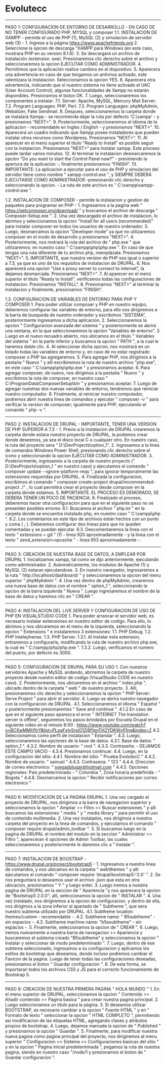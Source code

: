 # Evolutecc

------------------------------------------------------------------------------------------------------
PASO 1: CONFIGURACION DE ENTORNO DE DESARROLLO - EN CASO DE NO TENER CONFIGURADO PHP, MYSQL y composer
  1.1. INSTALACION DE XAMPP - permite el uso de PHP (1), MySQL (2) y simulacion de servidor web (3) -
      1. Ingrese a la página https://www.apachefriends.org
      2. Seleccione la opcion de descarga "XAMPP para Windows (en este caso, mostrara PHP en su version 8.1.6).
      3. Se descargará un archivo de instalación (extension .exe). Presionaremos clic derecho sobre el archivo y seleccionaremos la opcion EJECUTAR COMO ADMINISTRADOR.
      4. Permitimos que la aplicación realice cambios en el dispositivo.
      5. Aparecera una advertencia en caso de que tengamos un antivirus activado, este ralentizara la instalacion. Seleccionamos la opcion YES.
      6. Aparecera otra advertencia, indicando que si nuestro sistema no tiene activado el UAC (User Account Control), algunas funcionalidades de Xampp no estarán disponibles. Presionamos el boton OK.
      7. Luego, seleccionaremos los componentes a instalar:
        7.1. Server: Apache, MySQL, Mercury Mail Server.
        7.2. Program Languages: PHP, Perl.
        7.3. Program Languages: phpMyAdmin, Webalizer, Fake Sendmail.
      8. Despues, seleccionaremos la carpeta donde se instalará Xampp - se recomienda dejar la ruta por defecto 'C:\xampp' - y presionamos "NEXT>".
      9. Posteriormente, seleccionaremos el idioma de la aplicacion - recomendable en Ingles / English - y presionamos "NEXT>".
      10. Aparecerá un cuadro indicando que Xampp posee instaladores que pueden instalar otros recursos como Wordpress. Presionamos "NEXT>".
      11. Al aparecer en el menú superior el titulo "Ready to Install" es posible seguir con la instalacion. Presionamos "NEXT>" para instalar xampp. Este proceso puede tardar varios minutos.
      12. Al terminar la instalacion desmarcaremos la opcion "Do you want to start the Control Panel now?" - previniendo la apertura de la aplicacion -; finalmente presionamos "FINISH".
      13. IMPORTANTE: La aplicacion a ejecutar para el uso de PHP y simulacion del servidor tiene como nombre " xampp-control.exe ", y SIEMPRE DEBERÁ EJECUTARSE COMO ADMINISTRADOR -presionando clic derecho y seleccionando la opcion. - La ruta de este archivo es " C:\xampp\xampp-control.exe ".
      
  1.2. INSTALACION DE COMPOSER - permite la instalacion y gestion de paquetes para programar en PHP -
      1. Ingresamos a la pagina web " https://getcomposer.org/download/ " y buscamos el archivo de descarga " Composer-Setup.exe ".
      2. Una vez descargado el archivo de instalacion, lo abrimos y seleccionamos la opcion "Install for all users (recommended)" para instalar composer en todos los usuarios de nuestro ordenador.
      3. Luego, desmarcamos la opcion "Developer mode" ya que no utilizaremos composer en el modo de desarrollo y presionamos "NEXT>".
      4. Posteriormente, nos motrará la ruta del archivo de " php.exe " que utilizaremos; en nuestro caso " C:\xampp\php\php.exe ". En caso de que tengas una ruta diferente de tu archivo php, reemplázala. Presionamos "NEXT>".
      5. IMPORTANTE, que nuestra version de PHP sea igual o superior a 7.3, ya que es uno de los requisitos de instalacion de DRUPAL.
      6. Nos aparecerá una opcion "Use a proxy server to connect to internet", la dejamos desmarcada. Presionamos "NEXT>".
      7. Al aparecer en el menú superior el titulo "Ready to Install", verificamos todas las configuraciones de instalacion. Presionamos "INSTALL".
      8. Presionamos "NEXT>" al terminar la instalacion y finalmente, presionamos "FINISH".
      
  1.3. CONFIGURACION DE VARIABLES DE ENTORNO PARA PHP Y COMPOSER
      1. Para poder utilizar composer y PHP en nuestro equipo, deberemos configurar las variables de entorno, para ello nos dirigiremos a la barra de busqueda de nuestro ordenador y escribimos "SISTEMA", posteriormente ingresamos a dicha aplicacion.
      2. Seleccionaremos la opcion " Configuracion avanzada del sistema " y posteriormente se abrirá una ventana, en la que seleccionaremos la opcion "Variables de entorno".
      3. Luego en el nuevo recuadro abierto, nos ubicamos en el titulo " Variables del sistema " en la parte inferior y buscamos la opcion " PATH ", a la cual le haremos doble clic.
      4. Al seleccionar dicha opcion, nos mostrará en un listado todas las variables de entorno y, en caso de no estar registrado composer o PHP las agregaremos.
      5. Para agregar PHP, nos dirigimos a la pestaña " Nuevo " y alli escribiremos la ruta de nuestro archivo "php.exe", en este caso " C:\xampp\php\php.exe " y presionamos aceptar.
      6. Para agregar composer, de nuevo, nos dirigimos a la pestaña " Nuevo " y escribimos la ruta de composer, en nuestro caso " C:\ProgramData\ComposerSetup\bin " y presionamos aceptar.
      7. Luego de agregar nuestras dos nuevas variables de entorno, tendremos que reiniciar nuestro computador.
      8. Finalmente, al reiniciar nuestro computador, podremos abrir nuestra linea de comandos y ejecutar " composer -v " para verificar la version de composer; igualmente para PHP, ejecutando el comando " php -v ".
      
-------------------------------------------------------------------------------------
PASO 2: INSTALACION DE DRUPAL - IMPORTANTE, TENER UNA VERSION DE PHP SUPERIOR A 7.3 -
      1. Previo a la instalacion de DRUPAL crearemos la carpeta donde estara nuestro proyecto de DRUPAL, la podemos crear donde deseemos, ya sea el disco local C o cualquier otro. En nuestro caso, la ruta del proyecto sera " D:\DevProjects\option_1".
      2. Ingresamos a la linea de comandos Windows Power Shell, presionando clic derecho sobre el icono y seleccionando la opcion EJECUTAR COMO ADMINISTRADOR.
      3. Posteriormente, ingresamos a la carpeta de nuestro proyecto (" D:\DevProjects\option_1 " en nuestro caso) y ejecutamos el comando " composer update --ignore-platform-reqs ", para ignorar temporalmente las extensiones requeridas por DRUPAL.
      4. Finalizada la configuracion, escribimos el comando " composer create-project drupal/recommended-project ./" , lo cual permitira crear el proyecto desde composer en la carpeta donde estamos.
      5. IMPORTANTE. EL PROCESO ES DEMORADO, SE DEBERA TENER UN POCO DE PACIENCIA.
      6. Finalizado el proceso, deberemos hacer otra configuracion para que en el siguiente paso no se presenten posibles errores:
          6.1. Buscamos el archivo " php.ini " en la carpeta donde se encuentra instalado php, en nuestro caso " C:\xampp\php ".
          6.2. Los comentarios en este tipo de archivos están hechos con un punto y coma ( ; ). Deberemos configurar dos lineas para que no queden comentadas y se puedan ejecutar.
          6.3. Descomentaremos la linea con el texto " extensions = gd " (1) - linea 920 aproximadamente - y la linea con el texto " zend_extension=opcache " - linea 953 aproximadamente -.

---------------------------------------------------------------
PASO 3: CREACION DE NUESTRA BASE DE DATOS, A EMPLEAR POR DRUPAL
    1. Inicializamos xampp, tal como se dijo anteriormente, ejecutando como administrador.
    2. Automaticamente, los modulos de Apache (1) y MySQL (2) estaran ejecutandose.
    3. En nuestro navegador, ingresaremos a la ruta " http://localhost/dashboard/ " y seleccionaremos la opcion del menu superior " phpMyAdmin ".
    4. Una vez dentro de phpMyAdmin, crearemos una nueva base de datos con el nombre " option_1 ", seleccionando la opcion de la barra izquierda " Nueva ". Luego ingresaremos el nombre de la base de datos y haremos clic en " CREAR ".

--------------------------------------------------------------------------------------
PASO 4: INSTALACION DEL LIVE SERVER Y CONFIGURACION DE USO DE PHP EN VISUALSTUDIO CODE
    1. Para poder arrancar el servidor web, es necesario instalar extensiones en nuestro editor de codigo. Para ello, lo abrimos y nos ubicaremos en el menu de la izquierda, seleccionando la opcion " Extensions " e instalaremos 3 extensiones:
        1.1. PHP Debug.
        1.2. PHP Intelephense.
        1.3. PHP Server.
            1.3.1. Al instalar esta extension, entraremos a configurarla, modificando la ruta de nuestro archivo php.exe, la cual es " C:/xampp/php/php.exe ".
            1.3.2. Luego, verificamos el numero del puerto, por defecto es 3000.

-------------------------------------------
PASO 5: CONFIGURACION DE DRUPAL PARA SU USO
    1. Con nuestros servidores Apache y MySQL andando, abriremos la carpeta de nuestro proyecto desde nuestro editor de codigo (VisualStudio CODE en nuestro caso).
    2. Posteriormente, nos ubicaremos en el archivo " index.php ", ubicado dentro de la carpeta " web " de nuestro proyecto.
    3. Allí, presionaremos clic derecho y seleccionaremos la opcion " PHP Server: Serve Project " para abrir el servidor.
    4. Luego se abrira nuestro navegador con la configuracion de DRUPAL.
        4.1. Seleccionaremos el idioma " Español " y posteriormente presionaremos " Save and continue ".
            4.1.2 En caso de que en el siguiente paso aparezca el error " INTERNET The translation server is offline", seguiremos los pasos brindados por Escuela Drupal en el siguiente video en el minuto 6:00 : https://www.youtube.com/watch?v=BCXwMMH1lrY&list=PLpaFxIy5rsiO1Zj9f1pnTH2YDKWvfj1nq&index=2 
        4.2. Seleccionamos como perfil de instalacion " Estandar ".
        4.3. Luego, seleccionaremos las opciones de la base de datos.
            4.3.1. Base de datos: " option_1 ".
            4.3.2. Nombre de usuario: " root ".
            4.3.3. Contraseña: - DEJAMOS ESTE CAMPO VACIO -
            4.3.4. Presionamos continuar.
        4.4. Luego, en la configuracion del sitio:
            4.4.1. Nombre del sitio: " Prueba EvolutecC "
            4.4.2. Nombre de usuario: " samuel "
            4.4.3. Contrasena: " 123 "
            4.4.4. Direccion de correo electronico: " svegadolugar@hotmail.com "
            4.4.5. Opciones regionales: País predeterminado - " Colombia ", Zona horaria predefinida - " Bogota "
            4.4.6. Desmarcamos la opcion " Recibir notificaciones por correo electronico "

----------------------------------------
PASO 6: MODIFICACION DE LA PAGINA DRUPAL
    1. Una vez cargado el proyecto de DRUPAL, nos dirigimos a la barra de navegacion superior y seleccionamos la opcion " Ampliar >> Filtro >> Buscar extensiones " y alli buscamos las extensiones " media " y " media library " para permitir el uso de contenido multimedia.
    2. Una vez instalados, nos dirigimos a nuestra carpeta del proyecto en la linea de comandos, y ejecutamos el comando " composer require drupal/admin_toolbar ".
    3. Si buscamos luego en la pagina de DRUPAL el nombre del modulo  en la seccion " Administrar >> Filtro ", apareceran 4 opciones de Admin Toolbar, las cuales seleccionaremos y posteriormente le daremos clic a " Instalar ".

-----------------------------------------------------------------------------
PASO 7: INSTALACION DE BOOSTRAP - https://www.drupal.org/project/bootstrap5 -
    1. Ingresamos a nuestra linea de comandos, y nos ubicamos en la carpeta " web\themes " y alli ejecutamos el comando " composer require 'drupal/bootstrap5:^2.0' ".
    2. Se nos preguntara si deseamos usar el archivo .json que esta en otra ubicacion, presionamos " Y " y luego enter.
    3. Luego iremos a nuestra pagina de DRUPAL en la seccion de " Apariencia "y nos aparecera la opcion de "Bootstrap5 2.0.0"; alli, seleccionamos la opcion de " INSTALAR ".
    4. Una vez instalado, nos dirigiremos a la opcion de configuracion, y dentro de ella, nos dirigimos a la zona inferior al apartado de " Subtheme ", que sera nuestro subtema utilizado por DRUPAL.
        4.1. Subtheme location: themes/custom - recomendable -.
        4.2. Subtheme name: " B5subtheme" - sin espacios -.
        4.3. Subtheme machine name: "b5ssubtheme" - sin espacios -.
    5. Finalmente, seleccionamos la opcion de " CREAR ".
    6. Luego, iremos nuevamente a nuestra barra de navegacion >> Apariencia y buscaremos el subtema creado "B5subtheme" y seleccionamos la opcion " Instalar y seleccionar de modo predeterminado ".
    7. Luego, dentro de ese subtema seleccionado, ingresamos a su configuracion y aplicamos los estilos de bootstrap que deseamos, donde incluso podremos cambiar el Favicon de la pagina. Luego de tener todas las configuraciones deseadas, presionamos el boton " Guardar configuracion ".
    8. De esta forma, se importaran todos los archivos CSS y JS para el correcto funcionamiento de Bootstrap 5.

---------------------------------------------------------
PASO 8: CREACION DE NUESTRA PRIMERA PAGINA " HOLA MUNDO "
    1. En el menu superior de DRUPAL, seleccionamos la opcion " Contenido >> Añadir contenido >> Pagina basica " para crear nuestra pagina principal.
    2. Luego seleccionamos un titulo para la página.
    3. Si deseamos utilizar BOOTSTRAP, es necesario cambiar a la opcion " Fuente HTML " y en " Formato de texto " seleccionar la opcion " HTML COMPLETO ", permitiendo asi modificacion de las etiquetas HTML, agregando clases y atributos propios de bootstrap.
    4. Luego, dejamos marcada la opcion de " Published " y presionamos la opcion " Guardar ".
    5. Finalmente, para modificar nuestra nueva pagina como pagina principal del proyecto, nos dirigiremos al menu superior " Configuracion >> Sistema >> Configuraciones basicas del sitio " y en la opcion " Pagina inicial predeterminada ", pegamos la ruta de nuestra pagina, siendo en nuestro caso "/node/1 y presionamos el boton de " Guardar configuracion ".
    
